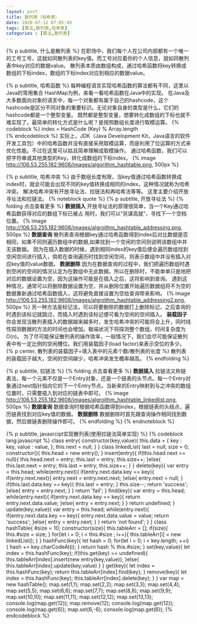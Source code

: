 ```yaml
---
layout: post
title: 散列表（哈希表）
date: 2020-07-12 07:05:49
tags: [算法,散列表,哈希表]
categories : [算法,散列表]
---
```

{% p subtitle, 什么是散列表 %}
在职场中，我们每个人在公司内部都有一个唯一的工号工号，这就如同散列表的key值。而工号对应着你的个人信息，就如同散列表中key对应的数据value。
散列表本质由数组构成，通过哈希函数将key转换成数组的下标index，数组的下标index对应到相应的数据value。

{% p subtitle, 哈希函数 %}
每种编程语言实现哈希函数的算法都有不同，这里以Java的常用集合 HashMap为例，来看一看哈希函数在Java中的实现。 在Java及大多数面向对象的语言中，每一个对象都有属于自己的hashcode，这个hashcode是区分不同对象的重要标识。无论对象自身的类型是什么，它们的hashcode都是一个整型变量。 既然都是整型变量，想要转化成数组的下标也就不难实现了。最简单的转化方式是什么呢？是按照数组长度进行取模运算。
{% codeblock %}
index = HashCode (Key) % Array.length  
{% endcodeblock %}
实际上，JDK（Java Development Kit，Java语言的软件开发工具包）中的哈希函数并没有直接采用取模运算，而是利用了位运算的方式来优化性能。不过在这里可以姑且简单理解成取模操作。 通过哈希函数，我们可以把字符串或其他类型的Key，转化成数组的下标index。
{% image http://106.53.255.182:9608/images/algorithm_hashtable.png, 500px %}

{% p subtitle, 哈希冲突 %}
由于数组长度有限，当key值通过哈希函数转换成index时，就会可能会出现不同的key值转换成相同的index，这种情况就称为哈希冲突。
解决哈希冲突有开放寻址法、拉链法和再哈希法等等。
这里主要介绍开放寻址法和拉链法。
{% noteblock  quote %}
{% p subtitle, 开放寻址法 %}
{% folding 点击查看更多 %}
**数据插入**
开放寻址法的原理很简单，当一个Key通过哈希函数获得对应的数组下标已被占 用时，我们可以“另谋高就”，寻找下一个空档位置。
{% image http://106.53.255.182:9608/images/algroithm_hashtable_addressing.png, 500px %}
**数据查询**
散列表查询根据key通过哈希函数得到index后对比数据是否相同，如果不同则遍历数组中的数据,如果找到一个空闲的空间则说明该数组中并无该数据。
因为在插入数据的时候，遇到相同index的key值后便会遍历数组找到空闲空间进行插入，倘若在查询遍历时找到空闲空间，则表示数组中并没有插入对应key值的value数据。
**数据删除**
因为在数据查询的过程中，我们把遍历数组时遇到空闲的空间的情况认定为在数组中无此数据。所以在删除时，不能单单只是地把对应的数据设置为空，因为这操作可能是在插入之后，这将影响到查询。
遇到这种情况，通常可以将删除数据设置为空，并从删除位置开始遍历数据组将不为空的数据重新通过哈希函数插入，这将避免直接设置为空给查询带来影响。
{% image http://106.53.255.182:9608/images/algroithm_hashtable_addressing2.png, 500px %}
另一种方法是标记法，可以将要删除的数据打上删除标记，之后查询的时遇到该标记就跳过，而插入时遇到该标记便可看为空闲的空间插入。
**装载因子**
你会发现当散列表插入的数据越来越多时，发生哈希冲突的可能将会上升，同时线性探测数据的方法的时间也会增加。极端状况下将探测整个数组，时间复杂度为O(n)。
为了尽可能保证散列表的操作效率，一般情况下，我们会尽可能保证散列表中有一定比例的空闲槽位。我们用装载因子(load factor)来表示空位的多少。
{% p center, 散列表的装载因子=填入表中的元素个数/散列表的长度 %}
散列表的装载因子越大，空闲的空间越少，哈希冲突发生概率越高。
{% endfolding %}

{% p subtitle, 拉链法 %}
{% folding 点击查看更多 %}
**数据插入**
拉链法又称链表法，每一个元素不仅是一个Entry对象，还是一个链表的头节点。每一个Entry对象通过next指针指向它的下一个Entry节点。当新来的Entry映射到与之冲突的数组位置时，只需要插入到对应的链表中即可。
{% image http://106.53.255.182:9608/images/algroithm_hashtable_linkedlist.png, 500px %}
**数据查询**
数据查询时根据哈希函数得到index，根据链表的头结点，遍历链表找到对应key值的数据。
**数据删除**
数据删除时首先跟查询操作相同找到数据，然后做链表删除操作即可。
{% endfolding %}
{% endnoteblock %}

{% p subtitle, javasrcipt实现散列表(使用拉链法简单实现) %}
{% codeblock lang:javascript %}
    class entry{
        constructor(key,value){
            this.data = {
                key : key,
                value : value,
            };
            this.next = null;
        }
    }
    class linkedList{
        last = null;
        size = 0;
        constructor(){
            this.head = new entry();
        }
        insert(entry){
            if(this.head.next == null){
                this.head.next = entry;
                this.last = entry;
                this.size++;
            }else{
                this.last.next = entry;
                this.last = entry;
                this.size++;
            }
        }
        delete(key){
            var entry = this.head;
            while(entry.next){
                if(entry.next.data.key == key){
                    if(entry.next.next){
                        entry.next = entry.next.next;
                    }else{
                        entry.next = null;
                    }
                    if(this.last.data.key == key){
                        this.last = entry;
                    }
                    this.size--;
                    return 'success';
                }else{
                    entry = entry.next;
                }
            }
            return 'fail';
        }
        find(key){
            var entry = this.head;
            while(entry.next){
                if(entry.next.data.key == key){
                    return entry.next.data.value;
                }else{
                    entry = entry.next;
                }
            }
            return undefined;
        }
        update(key,value){
            var entry = this.head;
            while(entry.next){
                if(entry.next.data.key == key){
                    entry.next.data.value = value;
                    return 'success';
                }else{
                    entry = entry.next;
                }
            }
            return 'not found';
        }
    }
    class hashTable{
        #size = 10;
        constructor(size){
            this.tableArr = [];
            if(size){
                this.#size = size;
            }
            for(let i = 0; i < this.#size ; i++){
                this.tableArr[i] = new linkedList();
            }
        }
        hashFunc(key){
            let hash = 0;
            for(let i = 0; i < key.length; ++i){
                hash += key.charCodeAt(i);
            }
            return hash % this.#size;
        }
        set(key,value){
            let index = this.hashFunc(key);
            if(this.get(key) == undefined){
                this.tableArr[index].insert(new entry(key,value));
            }else{
                this.tableArr[index].update(key,value)
            }
        }
        get(key){
            let index = this.hashFunc(key);
            return this.tableArr[index].find(key);
        }
        remove(key){
            let index = this.hashFunc(key);
            this.tableArr[index].delete(key);
        }
    }
    var map = new hashTable();
    map.set(1,1);
    map.set(2,2);
    map.set(3,3);
    map.set(4,4);
    map.set(5,5);
    map.set(6,6);
    map.set(7,7);
    map.set(8,8);
    map.set(9,9);
    map.set(10,10);
    map.set(11,11);
    map.set(12,12);
    map.set(13,13);
    console.log(map.get(12));
    map.remove(12);
    console.log(map.get(12));
    console.log(map.get(6));
    map.set(6,-6);
    console.log(map.get(6));
{% endcodeblock %}
